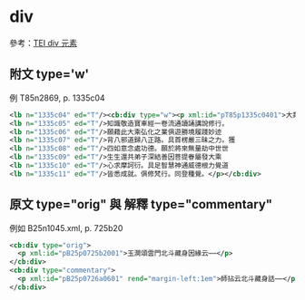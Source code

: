 # div

參考：[TEI div 元素](http://www.tei-c.org/release/doc/tei-p5-doc/zh-TW/html/ref-div.html)

## 附文 type='w'

例 T85n2869, p. 1335c04

```xml
<lb n="1335c04" ed="T"/><cb:div type="w"><p xml:id="pT85p1335c0401">大業十三年。佛弟子張佛果為劉士章善友
<lb n="1335c05" ed="T"/>知識敬造寶車經一卷流通讀誦講說修行。
<lb n="1335c06" ed="T"/>願藉此大乘弘化之業俱遊勝境履踐妙迹
<lb n="1335c07" ed="T"/>背八邪道歸八正路。具首楞嚴三昧之力。獲
<lb n="1335c08" ed="T"/>四如意念處功德。願於將來無量劫中世世
<lb n="1335c09" ed="T"/>生生還共弟子深結善因菩提眷屬發大乘
<lb n="1335c10" ed="T"/>心求摩訶衍。具足智慧神通威德根力覺道
<lb n="1335c11" ed="T"/>皆悉成就。俱修梵行。同登種覺。</p></cb:div>
```

## 原文 type="orig" 與 解釋 type="commentary"

例如 B25n1045.xml, p. 725b20

```xml
<cb:div type="orig">
  <p xml:id="pB25p0725b2001">玉澗頌雲門北斗藏身因緣云⋯⋯</p>
</cb:div>
<cb:div type="commentary">
  <p xml:id="pB25p0726a0601" rend="margin-left:1em">師拈云北斗藏身話⋯⋯</p>
</cb:div>
```
